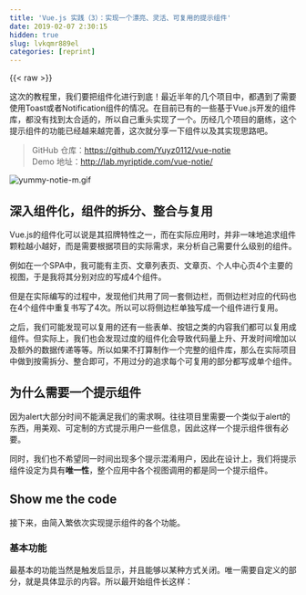 ```yaml
---
title: 'Vue.js 实践（3）：实现一个漂亮、灵活、可复用的提示组件' 
date: 2019-02-07 2:30:15
hidden: true
slug: lvkqmr889el
categories: [reprint]
---
```


{{< raw >}}

                    
<p>这次的教程里，我们要把组件化进行到底！最近半年的几个项目中，都遇到了需要使用Toast或者Notification组件的情况。在目前已有的一些基于Vue.js开发的组件库，都没有找到太合适的，所以自己重头实现了一个。历经几个项目的磨练，这个提示组件的功能已经越来越完善，这次就分享一下组件以及其实现思路吧。</p>
<blockquote><p>GitHub 仓库：<a href="https://github.com/Yuyz0112/vue-notie" rel="nofollow noreferrer" target="_blank">https://github.com/Yuyz0112/vue-notie</a><br>Demo 地址：<a href="http://lab.myriptide.com/vue-notie/" rel="nofollow noreferrer" target="_blank">http://lab.myriptide.com/vue-notie/</a></p></blockquote>
<p><span class="img-wrap"><img data-src="/img/bVy20N" src="https://static.alili.tech/img/bVy20N" alt="yummy-notie-m.gif" title="yummy-notie-m.gif" style="cursor: pointer; display: inline;"></span></p>
<h2 id="articleHeader0">深入组件化，组件的拆分、整合与复用</h2>
<p>Vue.js的组件化可以说是其招牌特性之一，而在实际应用时，并非一味地追求组件颗粒越小越好，而是需要根据项目的实际需求，来分析自己需要什么级别的组件。</p>
<p>例如在一个SPA中，我可能有主页、文章列表页、文章页、个人中心页4个主要的视图，于是我将其分别对应的写成4个组件。</p>
<p>但是在实际编写的过程中，发现他们共用了同一套侧边栏，而侧边栏对应的代码也在4个组件中重复书写了4次。所以可以将侧边栏单独写成一个组件进行复用。</p>
<p>之后，我们可能发现可以复用的还有一些表单、按钮之类的内容我们都可以复用成组件。但实际上，我们也会发现过度的组件化会导致代码量上升、开发时间增加以及额外的数据传递等等。所以如果不打算制作一个完整的组件库，那么在实际项目中做到按需拆分、整合即可，不用过分的追求每个可复用的部分都写成单个组件。</p>
<h2 id="articleHeader1">为什么需要一个提示组件</h2>
<p>因为alert大部分时间不能满足我们的需求啊。往往项目里需要一个类似于alert的东西，用美观、可定制的方式提示用户一些信息，因此这样一个提示组件很有必要。</p>
<p>同时，我们也不希望同一时间出现多个提示混淆用户，因此在设计上，我们将提示组件设定为具有<strong>唯一性</strong>，整个应用中各个视图调用的都是同一个提示组件。</p>
<h2 id="articleHeader2">Show me the code</h2>
<p>接下来，由简入繁依次实现提示组件的各个功能。</p>
<h3 id="articleHeader3">基本功能</h3>
<p>最基本的功能当然是触发后显示，并且能够以某种方式关闭。唯一需要自定义的部分，就是具体显示的内容。所以最开始组件长这样：</p>
<div class="widget-codetool" style="display:none;">
      <div class="widget-codetool--inner">
      <span class="selectCode code-tool" data-toggle="tooltip" data-placement="top" title="" data-original-title="全选"></span>
      <span type="button" class="copyCode code-tool" data-toggle="tooltip" data-placement="top" data-clipboard-text="<template>
  <div class=&quot;notification fixed&quot;
  v-if=&quot;show&quot;
  transition=&quot;slide&quot;>
    <div class=&quot;delete&quot;
    @click=&quot;close()&quot;></div>
    <div class=&quot;content&quot;>
      "{{" options.content "}}"
    </div>
  </div>
</template>

<script>
export default {
  props: {
    options: {
      type: Object,
      default: () => {
        return {}
      }
    },
    show: {
      type: Boolean,
      default: false
    }
  },
  methods: {
    close () {
      this.show = false
      this.options = {}
    }
  }
}
</script>

<style scoped lang=&quot;sass&quot;>
  .slide-transition
    transition: all .3s ease
    transform: translate3d(0, 0, 0)
  .slide-enter,
  .slide-leave
    transform: translate3d(0, -100%, 0)
  .delete
    -moz-appearance: none
    -webkit-appearance: none
    background: rgba(51,51,51,0.2)
    cursor: pointer
    display: inline-block
    height: 24px
    position: relative
    vertical-align: top
    width: 24px
    float: right
    &amp;:before,
    &amp;:after
      background: #fff
      content: &quot;&quot;
      display: block
      height: 2px
      left: 50%
      margin-left: -25%
      margin-top: -1px
      position: absolute
      top: 50%
      width: 50%
    &amp;:before
      transform: rotate(45deg)
    &amp;:after
      transform: rotate(-45deg)
    &amp;:hover
      background: rgba(51,51,51,0.5)
  .notification
    width: 100%
    line-height: 2
    z-index: 3
    position: fixed
    top: 0
    left: 0
    .content
      padding: .75rem 2rem
</style>" title="" data-original-title="复制"></span>
      <span type="button" class="saveToNote code-tool" data-toggle="tooltip" data-placement="top" title="" data-original-title="放进笔记"></span>
      </div>
      </div><pre class="hljs django"><code><span class="xml"><span class="hljs-tag">&lt;<span class="hljs-name">template</span>&gt;</span>
  <span class="hljs-tag">&lt;<span class="hljs-name">div</span> <span class="hljs-attr">class</span>=<span class="hljs-string">"notification fixed"</span>
  <span class="hljs-attr">v-if</span>=<span class="hljs-string">"show"</span>
  <span class="hljs-attr">transition</span>=<span class="hljs-string">"slide"</span>&gt;</span>
    <span class="hljs-tag">&lt;<span class="hljs-name">div</span> <span class="hljs-attr">class</span>=<span class="hljs-string">"delete"</span>
    @<span class="hljs-attr">click</span>=<span class="hljs-string">"close()"</span>&gt;</span><span class="hljs-tag">&lt;/<span class="hljs-name">div</span>&gt;</span>
    <span class="hljs-tag">&lt;<span class="hljs-name">div</span> <span class="hljs-attr">class</span>=<span class="hljs-string">"content"</span>&gt;</span>
      </span><span class="hljs-template-variable">"{{" options.content "}}"</span><span class="xml">
    <span class="hljs-tag">&lt;/<span class="hljs-name">div</span>&gt;</span>
  <span class="hljs-tag">&lt;/<span class="hljs-name">div</span>&gt;</span>
<span class="hljs-tag">&lt;/<span class="hljs-name">template</span>&gt;</span>

<span class="hljs-tag">&lt;<span class="hljs-name">script</span>&gt;</span><span class="javascript">
<span class="hljs-keyword">export</span> <span class="hljs-keyword">default</span> {
  <span class="hljs-attr">props</span>: {
    <span class="hljs-attr">options</span>: {
      <span class="hljs-attr">type</span>: <span class="hljs-built_in">Object</span>,
      <span class="hljs-attr">default</span>: <span class="hljs-function"><span class="hljs-params">()</span> =&gt;</span> {
        <span class="hljs-keyword">return</span> {}
      }
    },
    <span class="hljs-attr">show</span>: {
      <span class="hljs-attr">type</span>: <span class="hljs-built_in">Boolean</span>,
      <span class="hljs-attr">default</span>: <span class="hljs-literal">false</span>
    }
  },
  <span class="hljs-attr">methods</span>: {
    close () {
      <span class="hljs-keyword">this</span>.show = <span class="hljs-literal">false</span>
      <span class="hljs-keyword">this</span>.options = {}
    }
  }
}
</span><span class="hljs-tag">&lt;/<span class="hljs-name">script</span>&gt;</span>

<span class="hljs-tag">&lt;<span class="hljs-name">style</span> <span class="hljs-attr">scoped</span> <span class="hljs-attr">lang</span>=<span class="hljs-string">"sass"</span>&gt;</span><span class="css">
  <span class="hljs-selector-class">.slide-transition</span>
    <span class="hljs-selector-tag">transition</span>: <span class="hljs-selector-tag">all</span> <span class="hljs-selector-class">.3s</span> <span class="hljs-selector-tag">ease</span>
    <span class="hljs-selector-tag">transform</span>: <span class="hljs-selector-tag">translate3d</span>(0, 0, 0)
  <span class="hljs-selector-class">.slide-enter</span>,
  <span class="hljs-selector-class">.slide-leave</span>
    <span class="hljs-selector-tag">transform</span>: <span class="hljs-selector-tag">translate3d</span>(0, <span class="hljs-selector-tag">-100</span>%, 0)
  <span class="hljs-selector-class">.delete</span>
    <span class="hljs-selector-tag">-moz-appearance</span>: <span class="hljs-selector-tag">none</span>
    <span class="hljs-selector-tag">-webkit-appearance</span>: <span class="hljs-selector-tag">none</span>
    <span class="hljs-selector-tag">background</span>: <span class="hljs-selector-tag">rgba</span>(51,51,51,0<span class="hljs-selector-class">.2</span>)
    <span class="hljs-selector-tag">cursor</span>: <span class="hljs-selector-tag">pointer</span>
    <span class="hljs-selector-tag">display</span>: <span class="hljs-selector-tag">inline-block</span>
    <span class="hljs-selector-tag">height</span>: 24<span class="hljs-selector-tag">px</span>
    <span class="hljs-selector-tag">position</span>: <span class="hljs-selector-tag">relative</span>
    <span class="hljs-selector-tag">vertical-align</span>: <span class="hljs-selector-tag">top</span>
    <span class="hljs-selector-tag">width</span>: 24<span class="hljs-selector-tag">px</span>
    <span class="hljs-selector-tag">float</span>: <span class="hljs-selector-tag">right</span>
    &amp;<span class="hljs-selector-pseudo">:before</span>,
    &amp;<span class="hljs-selector-pseudo">:after</span>
      <span class="hljs-selector-tag">background</span>: <span class="hljs-selector-id">#fff</span>
      <span class="hljs-selector-tag">content</span>: ""
      <span class="hljs-selector-tag">display</span>: <span class="hljs-selector-tag">block</span>
      <span class="hljs-selector-tag">height</span>: 2<span class="hljs-selector-tag">px</span>
      <span class="hljs-selector-tag">left</span>: 50%
      <span class="hljs-selector-tag">margin-left</span>: <span class="hljs-selector-tag">-25</span>%
      <span class="hljs-selector-tag">margin-top</span>: <span class="hljs-selector-tag">-1px</span>
      <span class="hljs-selector-tag">position</span>: <span class="hljs-selector-tag">absolute</span>
      <span class="hljs-selector-tag">top</span>: 50%
      <span class="hljs-selector-tag">width</span>: 50%
    &amp;<span class="hljs-selector-pseudo">:before</span>
      <span class="hljs-selector-tag">transform</span>: <span class="hljs-selector-tag">rotate</span>(45<span class="hljs-selector-tag">deg</span>)
    &amp;<span class="hljs-selector-pseudo">:after</span>
      <span class="hljs-selector-tag">transform</span>: <span class="hljs-selector-tag">rotate</span>(<span class="hljs-selector-tag">-45deg</span>)
    &amp;<span class="hljs-selector-pseudo">:hover</span>
      <span class="hljs-selector-tag">background</span>: <span class="hljs-selector-tag">rgba</span>(51,51,51,0<span class="hljs-selector-class">.5</span>)
  <span class="hljs-selector-class">.notification</span>
    <span class="hljs-selector-tag">width</span>: 100%
    <span class="hljs-selector-tag">line-height</span>: 2
    <span class="hljs-selector-tag">z-index</span>: 3
    <span class="hljs-selector-tag">position</span>: <span class="hljs-selector-tag">fixed</span>
    <span class="hljs-selector-tag">top</span>: 0
    <span class="hljs-selector-tag">left</span>: 0
    <span class="hljs-selector-class">.content</span>
      <span class="hljs-selector-tag">padding</span>: <span class="hljs-selector-class">.75rem</span> 2<span class="hljs-selector-tag">rem</span>
</span><span class="hljs-tag">&lt;/<span class="hljs-name">style</span>&gt;</span></span></code></pre>
<p>思路很简单，props传递两个数据，show用于控制显示，options传入包括内容在内的自定义内容。为了让提示的显示更加自然，添加了一个滑动进入和离开的transition。</p>
<p>注意：这里的关闭按钮是通过css实现的，如果在你的项目中有对应的icon，可以将其替换掉。</p>
<p>在此处，也可以使用slot来进行内容的传递，但考虑到之后还有别的参数需要传递至组件内，一次用一个统一的对象options进行传递。</p>
<h3 id="articleHeader4">自定义样式</h3>
<p>通常提示的内容种类很多，有的是成功提示，有的是警告，有的则是报错。因此我们需要定义不同的样式以表达不同的内容。<br>方法很简单，在options中传入背景色和文字颜色两个参数，如果组件中检测到了传入的样式参数，就用其替换默认样式。</p>
<p>Vue.js在处理动态样式时非常灵活，为了让代码更清晰，我没有选择将动态样式内联，而是单独使用一个计算属性setStyle进行设定：</p>
<div class="widget-codetool" style="display:none;">
      <div class="widget-codetool--inner">
      <span class="selectCode code-tool" data-toggle="tooltip" data-placement="top" title="" data-original-title="全选"></span>
      <span type="button" class="copyCode code-tool" data-toggle="tooltip" data-placement="top" data-clipboard-text="computed: {
  setStyle () {
    return {
      color: this.options.textColor || '#fff',
      background: this.options.backgroundColor || '#21e7b6'
    }
  }
}" title="" data-original-title="复制"></span>
      <span type="button" class="saveToNote code-tool" data-toggle="tooltip" data-placement="top" title="" data-original-title="放进笔记"></span>
      </div>
      </div><pre class="hljs kotlin"><code>computed: {
  setStyle () {
    <span class="hljs-keyword">return</span> {
      color: <span class="hljs-keyword">this</span>.options.textColor || <span class="hljs-string">'#fff'</span>,
      background: <span class="hljs-keyword">this</span>.options.backgroundColor || <span class="hljs-string">'#21e7b6'</span>
    }
  }
}</code></pre>
<p>这样一来，只要在options中一并传入textColor和backgroundColor两个属性，就可以轻松自定义提示样式了。</p>
<h3 id="articleHeader5">自动关闭</h3>
<p>很多时候，我们希望提示在一定时间之后可以自动关闭，因此组件也需要扩展出一个自动关闭的模式。同样的，在“数据驱动”的思想下，我们应该提供一个数据，用来表明这个提示是否自动关闭。</p>
<p>options中的autoClose属性就是这个作用。同样的，自动关闭的延迟时间显然也要能够自定义，因此还一同添加了showTime这一属性。</p>
<p>自动关闭本身不太复杂，我们只需要使用setTimeout，定义一个计时器即可。</p>
<p>首先是监听提示组件的显示。</p>
<p>在这里，我通过watch监听options的变化来处罚计时器。由于我们已经定义了一个close方法用于关闭计时器，并且在关闭时重置了show和options的值，所以在options变化时，只需要判断options中的autoClose是否为true，就能知道是否需要启动计时器了。这里单独使用一个countdown方法来处理定时器相关的操作。</p>
<p>新增代码如下：</p>
<div class="widget-codetool" style="display:none;">
      <div class="widget-codetool--inner">
      <span class="selectCode code-tool" data-toggle="tooltip" data-placement="top" title="" data-original-title="全选"></span>
      <span type="button" class="copyCode code-tool" data-toggle="tooltip" data-placement="top" data-clipboard-text="data () {
  return {
    timers: []
  } 
},
methods: {
  countdown () {
    if (this.options.autoClose) {
      const t = setTimeout(() => {
        this.close()
      }, this.options.showTime || 3000)
      this.timers.push(t)
    }
  }
},
watch: {
  options () {
    this.timers.forEach((timer) => {
      window.clearTimeout(timer)
    })
    this.timers = []
    this.countdown()
  }
}" title="" data-original-title="复制"></span>
      <span type="button" class="saveToNote code-tool" data-toggle="tooltip" data-placement="top" title="" data-original-title="放进笔记"></span>
      </div>
      </div><pre class="hljs kotlin"><code><span class="hljs-keyword">data</span> () {
  <span class="hljs-keyword">return</span> {
    timers: []
  } 
},
methods: {
  countdown () {
    <span class="hljs-keyword">if</span> (<span class="hljs-keyword">this</span>.options.autoClose) {
      const t = setTimeout(() =&gt; {
        <span class="hljs-keyword">this</span>.close()
      }, <span class="hljs-keyword">this</span>.options.showTime || <span class="hljs-number">3000</span>)
      <span class="hljs-keyword">this</span>.timers.push(t)
    }
  }
},
watch: {
  options () {
    <span class="hljs-keyword">this</span>.timers.forEach((timer) =&gt; {
      window.clearTimeout(timer)
    })
    <span class="hljs-keyword">this</span>.timers = []
    <span class="hljs-keyword">this</span>.countdown()
  }
}</code></pre>
<p>细心地你肯定会发现，这段代码中，有一些奇怪的处理。我们定义了一个空数组timers，并且每次开始一个计时器的时候，就把计时器存入数组中，而每次options变化时，我们也从timers中遍历所有计时器并取消，之后清空timers。</p>
<p><strong>这个做法，主要是为了避免一个计时器还没有结束时，又开始一个新的提示所引发的提示被提前关闭的清空。</strong>举个例子，如果没有这样的处理，那么先发出一个自动关闭的提示，在其没自动关闭之前，就再发出一个新的提示。那么第一个提示的定时器依然会错误的关闭新提示。</p>
<p>这样的问题主要是由于我们所有的计时器都是在同一个组件中，本质上都是同一个提示，因此需要清除计时器，避免冲突。许多组件库中类似的功能组件，是采用每一条提示就新生成一个提示组件的方式来实现的。但是那样在多个提示连续出现时，就会出现堆叠在一起，又各自离开的情况。</p>
<p>之前的版本中，我的提示组件也采用了类似的设计方式，但是在最近的一个项目中，需要实现半透明的提示组件，就出现了堆叠后看不清提示文字的现象，才使用了现在新的模式。</p>
<h3 id="articleHeader6">进一步扩展</h3>
<p>紧接着，我拓展了一个自动关闭模式下的倒计时条功能。思路上没有使用Vue.js的transition系统，而是采用了Css3本身的动画系统。在一个自动关闭的提示被初始化时，为计时条添加一个样式，效果是向X轴负方向移动100%，transition时间则通过计算属性对应设定。具体实现可以参考源代码，这里不多做赘述。</p>
<h3 id="articleHeader7">增强灵活性</h3>
<p>最后则是让提示组件更灵活。有的时候，我们想展示的可能是可以自定义样式的文本、亦或是一个超链接甚至更多。而Vue.js实现起来不要太简单。我们只需要将组件中用于渲染的<code>"{{" options.content "}}"</code>变为<code>"{{"{ options.content "}}"}</code>即可，对于3重花括号的模板，Vue.js会将其中的HTML标签按照正常内容渲染。</p>
<p>如此一来，我们就可以将任何HTML内容放入提示中了。<strong>当然一定要注意避免将用户输入的内容渲染到3重花括号的模板中，避免XSS攻击。</strong></p>
<h2 id="articleHeader8">结合vuex</h2>
<p>很多时候，我们会把提示组件引入到App.vue这个根组件中，但是发出提示的可能是组件树中的任何一个组件。如果不想代码中遍布各种dispatch和broadcast，那么引入vuex来进行管理是个很好的方案。</p>
<p>大致的思路如下：</p>
<div class="widget-codetool" style="display:none;">
      <div class="widget-codetool--inner">
      <span class="selectCode code-tool" data-toggle="tooltip" data-placement="top" title="" data-original-title="全选"></span>
      <span type="button" class="copyCode code-tool" data-toggle="tooltip" data-placement="top" data-clipboard-text="// store.js
const state = {
  show: false,
  options: {
    autoClose: false,
    content: 'notice content'
  }
}

const mutations = {
  NEW_NOTICE (state, options) {
    state.show = true
    state.options = options
  },
  CLOSE_NOTICE (state) {
    state.show = false
    state.options = {}
  }
}

// actions.js

export const newNotice = ({dispatch}, options) => {
  dispatch('NEW_NOTICE', options)
}
export const closeNotice = ({dispatch}) => {
  dispatch('CLOSE_NOTICE')
}

// Notification.vue

vuex: {
  getters: {
    show: state => state.show
    options: state => state.options
  },
  actions: {
    close: closeNotice
  }
}

// 任意调用notice的组件

vuex: {
  actions: {
    notice: newNotice
  }
}" title="" data-original-title="复制"></span>
      <span type="button" class="saveToNote code-tool" data-toggle="tooltip" data-placement="top" title="" data-original-title="放进笔记"></span>
      </div>
      </div><pre class="hljs pf"><code>// store.js
const <span class="hljs-keyword">state</span> = {
  show: false,
  options: {
    autoClose: false,
    content: 'notice content'
  }
}

const mutations = {
  NEW_NOTICE (<span class="hljs-keyword">state</span>, options) {
    <span class="hljs-keyword">state</span>.show = true
    <span class="hljs-keyword">state</span>.options = options
  },
  CLOSE_NOTICE (<span class="hljs-keyword">state</span>) {
    <span class="hljs-keyword">state</span>.show = false
    <span class="hljs-keyword">state</span>.options = {}
  }
}

// actions.js

export const newNotice = ({dispatch}, options) =&gt; {
  dispatch('NEW_NOTICE', options)
}
export const closeNotice = ({dispatch}) =&gt; {
  dispatch('CLOSE_NOTICE')
}

// Notification.vue

vuex: {
  getters: {
    show: <span class="hljs-keyword">state</span> =&gt; <span class="hljs-keyword">state</span>.show
    options: <span class="hljs-keyword">state</span> =&gt; <span class="hljs-keyword">state</span>.options
  },
  actions: {
    close: closeNotice
  }
}

// 任意调用notice的组件

vuex: {
  actions: {
    notice: newNotice
  }
}</code></pre>
<p>引入vuex后，按上述代码进行配置，就可以在任意一处组件中，使用<code>this.notice({options})</code>传递数据。不过由于vuex的单项数据流动特性，所有对state数据的操作都必须经过actions调用mutations实现，包括提示组件中的close方法也要替换成actions中的closeNotice方法。</p>
<h2 id="articleHeader9">综述</h2>
<p>通过这个提示组件，我们更熟练的掌握了Vue.js的组件系统、数据传递、计算属性、transition动画等特性。另外此组件已经可以直接用于生产环境中，欢迎star、fork、pr。</p>

                
{{< /raw >}}

# 版权声明
本文资源来源互联网，仅供学习研究使用，版权归该资源的合法拥有者所有，

本文仅用于学习、研究和交流目的。转载请注明出处、完整链接以及原作者。

原作者若认为本站侵犯了您的版权，请联系我们，我们会立即删除！

## 原文标题
Vue.js 实践（3）：实现一个漂亮、灵活、可复用的提示组件

## 原文链接
[https://segmentfault.com/a/1190000005932457](https://segmentfault.com/a/1190000005932457)

